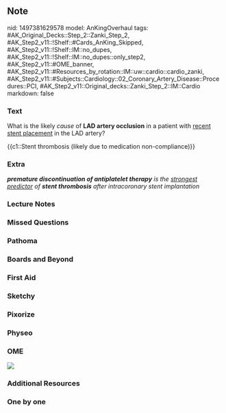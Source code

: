 ## Note
nid: 1497381629578
model: AnKingOverhaul
tags: #AK_Original_Decks::Step_2::Zanki_Step_2, #AK_Step2_v11::!Shelf::#Cards_AnKing_Skipped, #AK_Step2_v11::!Shelf::IM::no_dupes, #AK_Step2_v11::!Shelf::IM::no_dupes::only_step2, #AK_Step2_v11::#OME_banner, #AK_Step2_v11::#Resources_by_rotation::IM::uw::cardio::cardio_zanki, #AK_Step2_v11::#Subjects::Cardiology::02_Coronary_Artery_Disease::Procedures::PCI, #AK_Step2_v11::Original_decks::Zanki_Step_2::IM::Cardio
markdown: false

### Text
What is the likely <i>cause</i> of <b>LAD artery occlusion</b> in a
patient with <u>recent stent placement</u> in the LAD artery?
<div>
  {{c1::Stent thrombosis (likely due to medication
  non-compliance)}}
</div>

### Extra
<i><b>premature discontinuation of antiplatelet therapy</b> is the
<u>strongest predictor</u> of <b>stent thrombosis</b> after
intracoronary stent implantation</i>

### Lecture Notes


### Missed Questions


### Pathoma


### Boards and Beyond


### First Aid


### Sketchy


### Pixorize


### Physeo


### OME
<div class="ome-widget">
  <a href="https://onlinemeded.org?ref=anki"><img src=
  "_OME_AnkiFlashcards_General_3.png"></a>
</div>

### Additional Resources


### One by one

